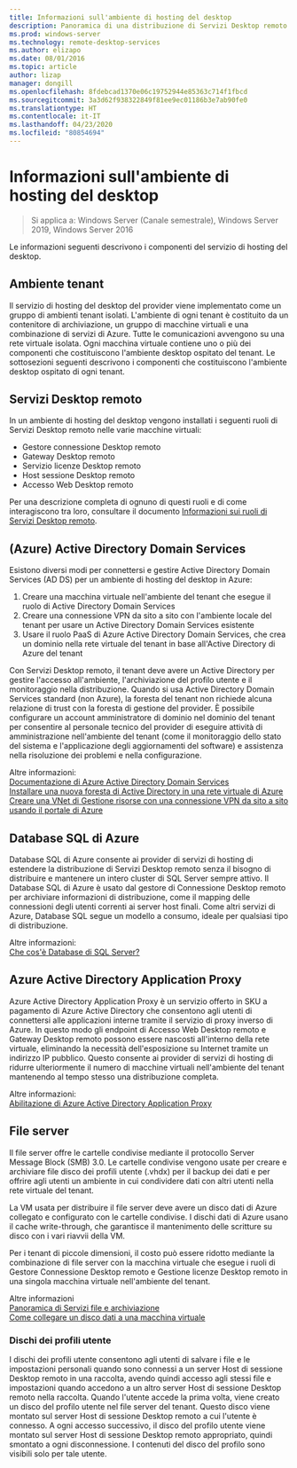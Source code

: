 ```yaml
---
title: Informazioni sull'ambiente di hosting del desktop
description: Panoramica di una distribuzione di Servizi Desktop remoto con il servizio IaaS di Azure.
ms.prod: windows-server
ms.technology: remote-desktop-services
ms.author: elizapo
ms.date: 08/01/2016
ms.topic: article
author: lizap
manager: dongill
ms.openlocfilehash: 8fdebcad1370e06c19752944e85363c714f1fbcd
ms.sourcegitcommit: 3a3d62f938322849f81ee9ec01186b3e7ab90fe0
ms.translationtype: HT
ms.contentlocale: it-IT
ms.lasthandoff: 04/23/2020
ms.locfileid: "80854694"
---
```

# <a name="understanding-the-desktop-hosting-environment"></a>Informazioni sull'ambiente di hosting del desktop

>Si applica a: Windows Server (Canale semestrale), Windows Server 2019, Windows Server 2016

Le informazioni seguenti descrivono i componenti del servizio di hosting del desktop.  
  
## <a name="tenant-environment"></a>Ambiente tenant  
Il servizio di hosting del desktop del provider viene implementato come un gruppo di ambienti tenant isolati. L'ambiente di ogni tenant è costituito da un contenitore di archiviazione, un gruppo di macchine virtuali e una combinazione di servizi di Azure. Tutte le comunicazioni avvengono su una rete virtuale isolata. Ogni macchina virtuale contiene uno o più dei componenti che costituiscono l'ambiente desktop ospitato del tenant. Le sottosezioni seguenti descrivono i componenti che costituiscono l'ambiente desktop ospitato di ogni tenant.

## <a name="remote-desktop-services"></a>Servizi Desktop remoto
In un ambiente di hosting del desktop vengono installati i seguenti ruoli di Servizi Desktop remoto nelle varie macchine virtuali:

  - Gestore connessione Desktop remoto
  - Gateway Desktop remoto
  - Servizio licenze Desktop remoto
  - Host sessione Desktop remoto
  - Accesso Web Desktop remoto

Per una descrizione completa di ognuno di questi ruoli e di come interagiscono tra loro, consultare il documento [Informazioni sui ruoli di Servizi Desktop remoto](Understanding-RDS-roles.md).
  
##  <a name="azure-active-directory-domain-services"></a>(Azure) Active Directory Domain Services  
Esistono diversi modi per connettersi e gestire Active Directory Domain Services (AD DS) per un ambiente di hosting del desktop in Azure:

1. Creare una macchina virtuale nell'ambiente del tenant che esegue il ruolo di Active Directory Domain Services
2. Creare una connessione VPN da sito a sito con l'ambiente locale del tenant per usare un Active Directory Domain Services esistente
3. Usare il ruolo PaaS di Azure Active Directory Domain Services, che crea un dominio nella rete virtuale del tenant in base all'Active Directory di Azure del tenant

Con Servizi Desktop remoto, il tenant deve avere un Active Directory per gestire l'accesso all'ambiente, l'archiviazione del profilo utente e il monitoraggio nella distribuzione. Quando si usa Active Directory Domain Services standard (non Azure), la foresta del tenant non richiede alcuna relazione di trust con la foresta di gestione del provider. È possibile configurare un account amministratore di dominio nel dominio del tenant per consentire al personale tecnico del provider di eseguire attività di amministrazione nell'ambiente del tenant (come il monitoraggio dello stato del sistema e l'applicazione degli aggiornamenti del software) e assistenza nella risoluzione dei problemi e nella configurazione.  
    
Altre informazioni:  
[Documentazione di Azure Active Directory Domain Services](https://azure.microsoft.com/documentation/services/active-directory-ds/)  
[Installare una nuova foresta di Active Directory in una rete virtuale di Azure](https://azure.microsoft.com/documentation/articles/active-directory-new-forest-virtual-machine/)  
[Creare una VNet di Gestione risorse con una connessione VPN da sito a sito usando il portale di Azure](https://azure.microsoft.com/documentation/articles/vpn-gateway-howto-site-to-site-resource-manager-portal/)  
  
## <a name="azure-sql-database"></a>Database SQL di Azure  
Database SQL di Azure consente ai provider di servizi di hosting di estendere la distribuzione di Servizi Desktop remoto senza il bisogno di distribuire e mantenere un intero cluster di SQL Server sempre attivo. Il Database SQL di Azure è usato dal gestore di Connessione Desktop remoto per archiviare informazioni di distribuzione, come il mapping delle connessioni degli utenti correnti ai server host finali. Come altri servizi di Azure, Database SQL segue un modello a consumo, ideale per qualsiasi tipo di distribuzione.   
  
Altre informazioni:  
[Che cos'è Database di SQL Server?](https://azure.microsoft.com/documentation/articles/sql-database-technical-overview/)  
  
## <a name="azure-active-directory-application-proxy"></a>Azure Active Directory Application Proxy  
Azure Active Directory Application Proxy è un servizio offerto in SKU a pagamento di Azure Active Directory che consentono agli utenti di connettersi alle applicazioni interne tramite il servizio di proxy inverso di Azure. In questo modo gli endpoint di Accesso Web Desktop remoto e Gateway Desktop remoto possono essere nascosti all'interno della rete virtuale, eliminando la necessità dell'esposizione su Internet tramite un indirizzo IP pubblico. Questo consente ai provider di servizi di hosting di ridurre ulteriormente il numero di macchine virtuali nell'ambiente del tenant mantenendo al tempo stesso una distribuzione completa.
  
Altre informazioni:  
[Abilitazione di Azure Active Directory Application Proxy](https://azure.microsoft.com/documentation/articles/active-directory-application-proxy-enable/)  
    
## <a name="file-server"></a>File server  
Il file server offre le cartelle condivise mediante il protocollo Server Message Block (SMB) 3.0. Le cartelle condivise vengono usate per creare e archiviare file disco dei profili utente (.vhdx) per il backup dei dati e per offrire agli utenti un ambiente in cui condividere dati con altri utenti nella rete virtuale del tenant.
  
La VM usata per distribuire il file server deve avere un disco dati di Azure collegato e configurato con le cartelle condivise. I dischi dati di Azure usano il cache write-through, che garantisce il mantenimento delle scritture su disco con i vari riavvii della VM.  
  
Per i tenant di piccole dimensioni, il costo può essere ridotto mediante la combinazione di file server con la macchina virtuale che esegue i ruoli di Gestore Connessione Desktop remoto e Gestione licenze Desktop remoto in una singola macchina virtuale nell'ambiente del tenant.  
  
Altre informazioni  
[Panoramica di Servizi file e archiviazione](https://technet.microsoft.com/library/hh831487.aspx)  
[Come collegare un disco dati a una macchina virtuale](http://www.windowsazure.com/manage/windows/how-to-guides/attach-a-disk/)  
  
### <a name="user-profile-disks"></a>Dischi dei profili utente  
I dischi dei profili utente consentono agli utenti di salvare i file e le impostazioni personali quando sono connessi a un server Host di sessione Desktop remoto in una raccolta, avendo quindi accesso agli stessi file e impostazioni quando accedono a un altro server Host di sessione Desktop remoto nella raccolta. Quando l'utente accede la prima volta, viene creato un disco del profilo utente nel file server del tenant. Questo disco viene montato sul server Host di sessione Desktop remoto a cui l'utente è connesso. A ogni accesso successivo, il disco del profilo utente viene montato sul server Host di sessione Desktop remoto appropriato, quindi smontato a ogni disconnessione. I contenuti del disco del profilo sono visibili solo per tale utente.  
  


